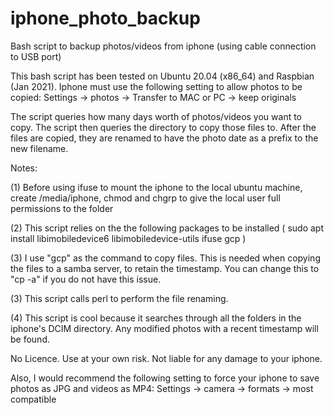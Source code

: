 # iphone_photo_backup
Bash script to backup photos/videos from iphone (using cable connection to USB port)

This bash script has been tested on Ubuntu 20.04 (x86_64) and Raspbian (Jan 2021).
Iphone must use the following setting to allow photos to be copied:
Settings -> photos -> Transfer to MAC or PC -> keep originals 

The script queries how many days worth of photos/videos you want to copy. The script then queries the directory to copy those files to. After the files are copied, they are renamed to have the photo date as a prefix to the new filename.

Notes:

(1) Before using ifuse to mount the iphone to the local ubuntu machine, create /media/iphone, chmod and chgrp to give the local user full permissions to the folder

(2) This script relies on the the following packages to be installed ( sudo apt install libimobiledevice6 libimobiledevice-utils ifuse gcp )

(3) I use "gcp" as the command to copy files. This is needed when copying the files to a samba server, to retain the timestamp. You can change this to "cp -a" if you do not have this issue.

(3) This script calls perl to perform the file renaming.

(4) This script is cool because it searches through all the folders in the iphone's DCIM directory. Any modified photos with a recent timestamp will be found.

No Licence. Use at your own risk. Not liable for any damage to your iphone.

Also, I would recommend the following setting to force your iphone to save photos as JPG and videos as MP4:
Settings -> camera -> formats -> most compatible 
